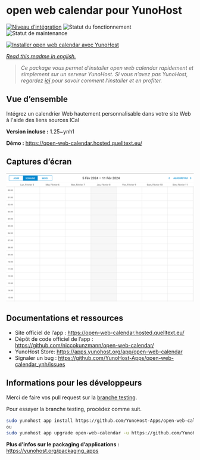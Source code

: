 <!--
N.B.: This README was automatically generated by https://github.com/YunoHost/apps/tree/master/tools/README-generator
It shall NOT be edited by hand.
-->

# open web calendar pour YunoHost

[![Niveau d’intégration](https://dash.yunohost.org/integration/open-web-calendar.svg)](https://dash.yunohost.org/appci/app/open-web-calendar) ![Statut du fonctionnement](https://ci-apps.yunohost.org/ci/badges/open-web-calendar.status.svg) ![Statut de maintenance](https://ci-apps.yunohost.org/ci/badges/open-web-calendar.maintain.svg)

[![Installer open web calendar avec YunoHost](https://install-app.yunohost.org/install-with-yunohost.svg)](https://install-app.yunohost.org/?app=open-web-calendar)

*[Read this readme in english.](./README.md)*

> *Ce package vous permet d’installer open web calendar rapidement et simplement sur un serveur YunoHost.
Si vous n’avez pas YunoHost, regardez [ici](https://yunohost.org/#/install) pour savoir comment l’installer et en profiter.*

## Vue d’ensemble

Intégrez un calendrier Web hautement personnalisable dans votre site Web à l'aide des liens sources ICal

**Version incluse :** 1.25~ynh1

**Démo :** https://open-web-calendar.hosted.quelltext.eu/

## Captures d’écran

![Capture d’écran de open web calendar](./doc/screenshots/screenshot.png)

## Documentations et ressources

* Site officiel de l’app : <https://open-web-calendar.hosted.quelltext.eu/>
* Dépôt de code officiel de l’app : <https://github.com/niccokunzmann/open-web-calendar/>
* YunoHost Store: <https://apps.yunohost.org/app/open-web-calendar>
* Signaler un bug : <https://github.com/YunoHost-Apps/open-web-calendar_ynh/issues>

## Informations pour les développeurs

Merci de faire vos pull request sur la [branche testing](https://github.com/YunoHost-Apps/open-web-calendar_ynh/tree/testing).

Pour essayer la branche testing, procédez comme suit.

``` bash
sudo yunohost app install https://github.com/YunoHost-Apps/open-web-calendar_ynh/tree/testing --debug
ou
sudo yunohost app upgrade open-web-calendar -u https://github.com/YunoHost-Apps/open-web-calendar_ynh/tree/testing --debug
```

**Plus d’infos sur le packaging d’applications :** <https://yunohost.org/packaging_apps>